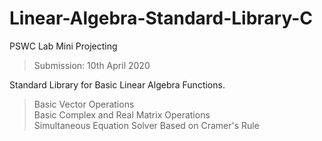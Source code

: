 # Linear-Algebra-Standard-Library-C
PSWC Lab Mini Projecting 
> Submission: 10th April 2020

Standard Library for Basic Linear Algebra Functions.
> Basic Vector Operations <br />
> Basic Complex and Real Matrix Operations <br />
> Simultaneous Equation Solver Based on Cramer's Rule <br />

